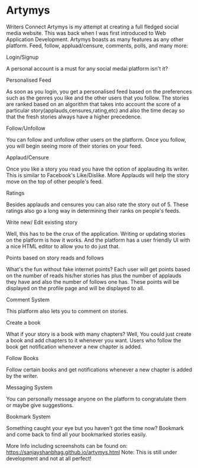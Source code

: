 # Artymys
Writers Connect
Artymys is my attempt at creating a full fledged social media website. This was back when I was first introduced to Web Application Development.
Artymys boasts as many features as any other platform. Feed, follow, appluad/censure, comments, polls, and many more:

Login/Signup

A personal account is a must for any social medai platform isn't it?

Personalised Feed

As soon as you login, you get a personalised feed based on the preferences such as the genres you like and the other users that you follow. The stories are ranked based on an algorithm that takes into account the score of a particular story(applauds,censures,rating,etc) and also the time decay so that the fresh stories always have a higher precedence.

Follow/Unfollow

You can follow and unfollow other users on the platform. Once you follow, you will begin seeing more of their stories on your feed.

Applaud/Censure

Once you like a story you read you have the option of applauding its writer. This is similar to Facebook's Like/Dislike. More Applauds will help the story move on the top of other people's feed.

Ratings

Besides applauds and censures you can also rate the story out of 5. These ratings also go a long way in determining their ranks on people's feeds.

Write new/ Edit existing story

Well, this has to be the crux of the application. Writing or updating stories on the platform is how it works. And the platform has a user friendly UI with a nice HTML editor to allow you to do just that.

Points based on story reads and follows

What's the fun without fake internet points? Each user will get points based on the number of reads his/her stories has plus the number of applauds they have and also the number of follows one has. These points will be displayed on the profile page and will be displayed to all.

Comment System

This platform also lets you to comment on stories.

Create a book

What if your story is a book with many chapters? Well, You could just create a book and add chapters to it whenever you want. Users who follow the book get notification whenever a new chapter is added.

Follow Books

Follow certain books and get notifications whenever a new chapter is added by the writer.

Messaging System

You can personally message anyone on the platform to congratulate them or maybe give suggestions.

Bookmark System

Something caught your eye but you haven't got the time now? Bookmark and come back to find all your bookmarked stories easily.


More Info including screenshots can be found on:
https://sanjayshanbhag.github.io/artymys.html
Note: This is still under development and not at all perfect!
